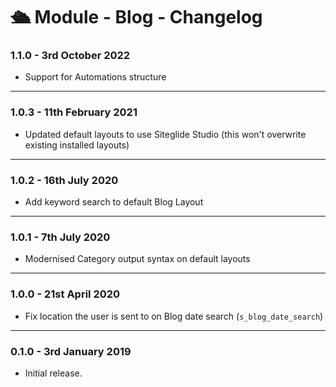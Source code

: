 # 🛳️ Module - Blog - Changelog

### 1.1.0 - 3rd October 2022

* Support for Automations structure

***

### 1.0.3 - 11th February 2021

* Updated default layouts to use Siteglide Studio (this won't overwrite existing installed layouts)

***

### 1.0.2 - 16th July 2020

* Add keyword search to default Blog Layout

***

### 1.0.1 - 7th July 2020

* Modernised Category output syntax on default layouts

***

### 1.0.0 - 21st April 2020

* Fix location the user is sent to on Blog date search (`s_blog_date_search`)

***

### 0.1.0 - 3rd January 2019

* Initial release.
